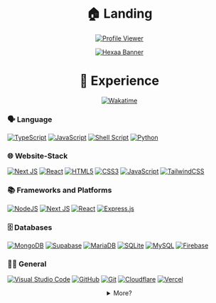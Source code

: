 <div align="center">

# 🏠 Landing

[![Profile Viewer](https://komarev.com/ghpvc/?username=hexagonn&style=for-the-badge)]()

[![Hexaa Banner](https://hexagonn.my.id/api/banner)](https://hexagonn.my.id)

# 🎒 Experience
<div align="left">
  <div align="center">
    
  [![Wakatime](https://wakatime.com/badge/user/5863d56e-d5ae-4b4c-bb4e-350fe0f22338.svg?style=for-the-badge)](https://wakatime.com/@hexaaagon)
  
  </div>
  
  ### 🗣️ Language
  [![TypeScript](https://img.shields.io/badge/typescript-%23007ACC.svg?style=for-the-badge&logo=typescript&logoColor=white)](https://www.typescriptlang.org)
  [![JavaScript](https://img.shields.io/badge/javascript-%23323330.svg?style=for-the-badge&logo=javascript&logoColor=%23F7DF1E)](https://developer.mozilla.org/en-US/docs/Web/JavaScript)
  [![Shell Script](https://img.shields.io/badge/shell_script-%23121011.svg?style=for-the-badge&logo=gnu-bash&logoColor=white)](https://en.wikipedia.org/wiki/Shell_script)
  [![Python](https://img.shields.io/badge/python-3670A0?style=for-the-badge&logo=python&logoColor=ffdd54)](https://www.python.org)

  ### 🌐 Website-Stack
  [![Next JS](https://img.shields.io/badge/Next-black?style=for-the-badge&logo=next.js&logoColor=white)](https://nextjs.org)
  [![React](https://img.shields.io/badge/react-%2320232a.svg?style=for-the-badge&logo=react&logoColor=%2361DAFB)](https://react.dev)
  [![HTML5](https://img.shields.io/badge/html5-%23E34F26.svg?style=for-the-badge&logo=html5&logoColor=white)](https://developer.mozilla.org/en-US/docs/Web/HTML)
  [![CSS3](https://img.shields.io/badge/css3-%231572B6.svg?style=for-the-badge&logo=css3&logoColor=white)](https://developer.mozilla.org/en-US/docs/Web/CSS)
  [![JavaScript](https://img.shields.io/badge/javascript-%23323330.svg?style=for-the-badge&logo=javascript&logoColor=%23F7DF1E)](https://developer.mozilla.org/en-US/docs/Web/JavaScript)
  [![TailwindCSS](https://img.shields.io/badge/tailwindcss-%2338B2AC.svg?style=for-the-badge&logo=tailwind-css&logoColor=white)](https://tailwindcss.com/)

  ### 📚 Frameworks and Platforms
  [![NodeJS](https://img.shields.io/badge/node.js-6DA55F?style=for-the-badge&logo=node.js&logoColor=white)](https://nodejs.org)
  [![Next JS](https://img.shields.io/badge/Next-black?style=for-the-badge&logo=next.js&logoColor=white)](https://nextjs.org)
  [![React](https://img.shields.io/badge/react-%2320232a.svg?style=for-the-badge&logo=react&logoColor=%2361DAFB)](https://react.dev)
  [![Express.js](https://img.shields.io/badge/express.js-%23404d59.svg?style=for-the-badge&logo=express&logoColor=%2361DAFB)](https://expressjs.com)

  ### 🗄️ Databases
  [![MongoDB](https://img.shields.io/badge/MongoDB-%234ea94b.svg?style=for-the-badge&logo=mongodb&logoColor=white)](https://www.mongodb.com)
  [![Supabase](https://img.shields.io/badge/Supabase-3ECF8E?style=for-the-badge&logo=supabase&logoColor=white)](https://supabase.com)
  [![MariaDB](https://img.shields.io/badge/MariaDB-003545?style=for-the-badge&logo=mariadb&logoColor=white)](https://mariadb.org)
  [![SQLite](https://img.shields.io/badge/sqlite-%2307405e.svg?style=for-the-badge&logo=sqlite&logoColor=white)](https://en.wikipedia.org/wiki/SQLite)
  [![MySQL](https://img.shields.io/badge/mysql-4479A1.svg?style=for-the-badge&logo=mysql&logoColor=white)](https://www.mysql.com)
  [![Firebase](https://img.shields.io/badge/firebase-a08021?style=for-the-badge&logo=firebase&logoColor=ffcd34)](https://firebase.google.com/)

  ### 🏃💨 General
  [![Visual Studio Code](https://img.shields.io/badge/Visual%20Studio%20Code-0078d7.svg?style=for-the-badge&logo=visual-studio-code&logoColor=white)](https://code.visualstudio.com/)
  [![GitHub](https://img.shields.io/badge/github-%23121011.svg?style=for-the-badge&logo=github&logoColor=white)](https://github.com)
  [![Git](https://img.shields.io/badge/git-%23F05033.svg?style=for-the-badge&logo=git&logoColor=white)](https://git-scm.com/)
  [![Cloudflare](https://img.shields.io/badge/Cloudflare-F38020?style=for-the-badge&logo=Cloudflare&logoColor=white)](https://cloudflare.com/)
  [![Vercel](https://img.shields.io/badge/vercel-%23000000.svg?style=for-the-badge&logo=vercel&logoColor=white)](https://vercel.com/)
</div>



<details>
<summary>More?</summary>
  
# 👨‍💻 Social

[![GitHub Streak](https://github-readme-streak-stats.herokuapp.com?user=hexaaagon&theme=dark&hide_border=true&border_radius=20&background=011B33)](https://github.com/hexaaagon)

![discord_image](https://lanyard.cnrad.dev/api/465454937267240962?bg=011B33&borderRadius=5px)

[![wakatime_image](https://github-readme-stats.vercel.app/api/wakatime?username=hexaaagon&border_radius=5px&theme=dark&text_color=FFFFFF&bg_color=011B33&border_color=011B33&icon_color=58a6ff&show_icons=true&custom_title=Code%20Activity&layout=compact)](https://wakatime.com/@hexaaagon)

</details>
</div>
